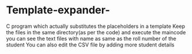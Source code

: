 # Template-expander-
C program which actually substitutes the placeholders in a template
Keep the files in the same directory(as per the code) and execute the maincode you can see the text files with name as same as the roll number of the student
You can also edit the CSV file by adding more student details
